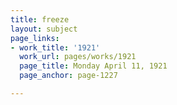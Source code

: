 ```yaml
---
title: freeze
layout: subject
page_links:
- work_title: '1921'
  work_url: pages/works/1921
  page_title: Monday April 11, 1921
  page_anchor: page-1227

---
```

